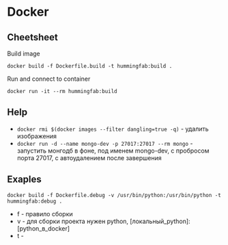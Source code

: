 # Docker

## 


## Cheetsheet

Build image

```
docker build -f Dockerfile.build -t hummingfab:build .
```

Run and connect to container

```
docker run -it --rm hummingfab:build
```

## Help

- `docker rmi $(docker images --filter dangling=true -q)` - удалить <none> изображения
- `docker run -d --name mongo-dev -p 27017:27017 --rm mongo` - запустить монгодб в фоне, под именем mongo-dev, с пробросом порта 27017, с автоудалением после завершения

## Exaples

```
docker build -f Dockerfile.debug -v /usr/bin/python:/usr/bin/python -t hummingfab:debug .
```

- f - правило сборки
- v - для сборки проекта нужен python, [локальный_python]:[python_в_docker]
- t -
